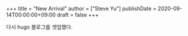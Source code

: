 +++
title = "New Arrival"
author = ["Steve Yu"]
publishDate = 2020-09-14T00:00:00+09:00
draft = false
+++

다시 hugo 블로그를 셋업했다.
